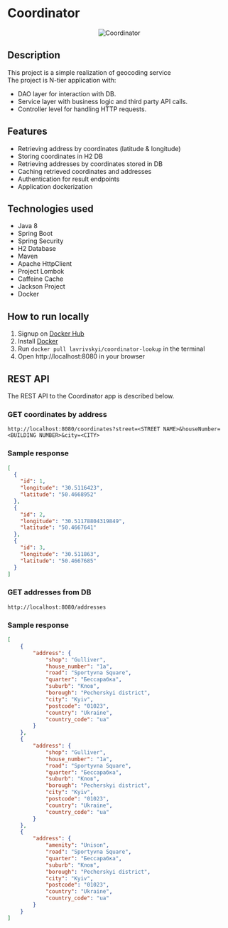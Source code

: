 # Coordinator
<p align="center">
<img src="https://user-images.githubusercontent.com/85931447/140752972-6d3b6977-d2dc-4245-9b89-684b7b4317ca.png" alt="Coordinator">
</p>

## Description
This project is a simple realization of geocoding service<br/>
The project is N-tier application with:
- DAO layer for interaction with DB.
- Service layer with business logic and third party API calls.
- Controller level for handling HTTP requests.<br/>

## Features
- Retrieving address by coordinates (latitude & longitude)
- Storing coordinates in H2 DB
- Retrieving addresses by coordinates stored in DB
- Caching retrieved coordinates and addresses
- Authentication for result endpoints
- Application dockerization

## Technologies used
- Java 8
- Spring Boot
- Spring Security
- H2 Database
- Maven
- Apache HttpClient
- Project Lombok
- Caffeine Cache
- Jackson Project
- Docker

## How to run locally
1. Signup on <a href="https://hub.docker.com/">Docker Hub</a>
2. Install <a href="https://docs.docker.com/get-docker/">Docker</a>
3. Run ```docker pull lavrivskyi/coordinator-lookup``` in the terminal
4. Open http://localhost:8080 in your browser

## REST API
The REST API to the Coordinator app is described below.
### GET coordinates by address
`http://localhost:8080/coordinates?street=<STREET NAME>&houseNumber=<BUILDING NUMBER>&city=<CITY>`
### Sample response
```json
[
  {
    "id": 1,
    "longitude": "30.5116423",
    "latitude": "50.4668952"
  },
  {
    "id": 2,
    "longitude": "30.51178804319849",
    "latitude": "50.4667641"
  },
  {
    "id": 3,
    "longitude": "30.511863",
    "latitude": "50.4667685"
  }
]
```
### GET addresses from DB
`http://localhost:8080/addresses`
### Sample response
```json
[
    {
        "address": {
            "shop": "Gulliver",
            "house_number": "1а",
            "road": "Sportyvna Square",
            "quarter": "Бессарабка",
            "suburb": "Клов",
            "borough": "Pecherskyi district",
            "city": "Kyiv",
            "postcode": "01023",
            "country": "Ukraine",
            "country_code": "ua"
        }
    },
    {
        "address": {
            "shop": "Gulliver",
            "house_number": "1а",
            "road": "Sportyvna Square",
            "quarter": "Бессарабка",
            "suburb": "Клов",
            "borough": "Pecherskyi district",
            "city": "Kyiv",
            "postcode": "01023",
            "country": "Ukraine",
            "country_code": "ua"
        }
    },
    {
        "address": {
            "amenity": "Unison",
            "road": "Sportyvna Square",
            "quarter": "Бессарабка",
            "suburb": "Клов",
            "borough": "Pecherskyi district",
            "city": "Kyiv",
            "postcode": "01023",
            "country": "Ukraine",
            "country_code": "ua"
        }
    }
]
```